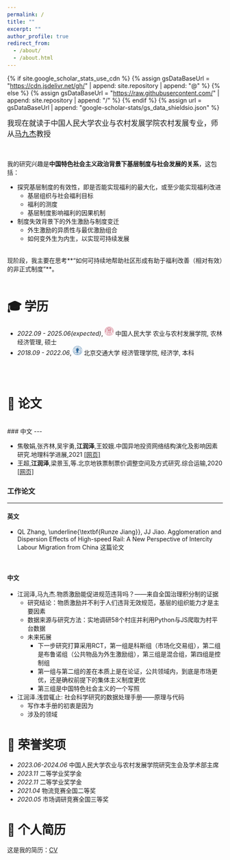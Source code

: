 ```yaml
---
permalink: /
title: ""
excerpt: ""
author_profile: true
redirect_from: 
  - /about/
  - /about.html
---
```


{% if site.google_scholar_stats_use_cdn %}
{% assign gsDataBaseUrl = "https://cdn.jsdelivr.net/gh/" | append: site.repository | append: "@" %}
{% else %}
{% assign gsDataBaseUrl = "https://raw.githubusercontent.com/" | append: site.repository | append: "/" %}
{% endif %}
{% assign url = gsDataBaseUrl | append: "google-scholar-stats/gs_data_shieldsio.json" %}

<span class='anchor' id='about-me'></span>

<span style="font-size:17px;">我现在就读于中国人民大学农业与农村发展学院农村发展专业，师从[马九杰](http://www.sard.ruc.edu.cn/szll/zzjs/qzjs/299c34878e4d4d5d8b5878fdd743df0d.htm)教授</span>   
<br>
<br>
 <!-- 我已经发表 20+ 篇学术论文<a href='https://scholar.google.com/citations?user=WMkMTb4AAAAJ'><img src="https://img.shields.io/endpoint?url={{ url | url_encode }}&logo=Google%20Scholar&labelColor=f6f6f6&color=9cf&style=flat&label=引用"></a>。 -->

我的研究兴趣是**中国特色社会主义政治背景下基层制度与社会发展的关系**，这包括：
- 探究基层制度的有效性，即是否能实现福利的最大化，或至少能实现福利改进
  - 基层组织与社会福利目标
  - 福利的测度
  - 基层制度影响福利的因果机制
- 制度失效背景下的外生激励与制度变迁
  - 外生激励的异质性与最优激励组合
  - 如何变外生为内生，以实现可持续发展

<br>
现阶段，我主要在思考**“如何可持续地帮助社区形成有助于福利改善（相对有效）的非正式制度”**。
<br>
<br>
<span class='anchor' id='-xl'></span>

# 🎓 学历
- *2022.09 - 2025.06(expected)*, <a href="https://www.ruc.edu.cn/"><img class="svg" src="/images/Renmin_University_of_China_logo.svg" width="21pt"></a> 中国人民大学 农业与农村发展学院, 农林经济管理, 硕士 
- *2018.09 - 2022.06*, <a href="https://www.bjtu.edu.cn/"><img class="svg" src="/images/BJTU_emblem.svg" width="21pt"></a> 北京交通大学 经济管理学院, 经济学, 本科
<br>
<br>
<span class='anchor' id='-lwzl'></span>

# 📝 论文
<br>
### 中文
---

- 	焦敬娟,张齐林,吴宇勇,**江润泽**,王姣娥.中国异地投资网络结构演化及影响因素研究.地理科学进展,2021 [[网页]](https://kns.cnki.net/kcms2/article/abstract?v=f1ZyUc11mdpYllT2xqHJRoxXcKTqVmXr4DtD6ltlH0CYLHwYvyjgm5ybiN0I3myBH_17MYu1KmSN1ftxJqErAFzasLI2IVRl5E5TScazfT91ACYsGHIvu6mYIRAMLyZ1H1MBs-DnPZzWetM5qrWazQ==&uniplatform=NZKPT&language=CHS)
- 	王超,**江润泽**,梁景玉,等.北京地铁票制票价调整空间及方式研究.综合运输,2020 [[网页]](https://kns.cnki.net/kcms2/article/abstract?v=f1ZyUc11mdrdk-T8GIsXuASAVU4iqRt6ZFgldxcDvkNnq-P4MpAAvTu-ilkeUUBW9tyJwd7-F03_h2QJeyfI7w57IX-5-dedSRwFEZknT9S4DpWXoLVtM6JNqpCfcCpEg3hhInWU56GEOwAOXae-1A==&uniplatform=NZKPT&language=CHS)

### 工作论文
---

#### 英文

- QL Zhang, \underline{\textbf{Runze Jiang}}, JJ Jiao. Agglomeration and Dispersion Effects of High-speed Rail: A New Perspective of Intercity Labour Migration from China
  这篇论文
<br>

#### 中文

- 江润泽,马九杰.物质激励能促进规范违背吗？——来自全国治理积分制的证据
  - 研究结论：物质激励并不利于人们违背无效规范，基层的组织能力才是主要因素
  - 数据来源与研究方法：实地调研58个村庄并利用Python与JS爬取为村平台数据
  - 未来拓展
    - 下一步研究打算采用RCT，第一组是科斯组（市场化交易组），第二组是布鲁诺组（公共物品为外生激励组），第三组是混合组，第四组是控制组
    - 第一组与第二组的差在本质上是在论证，公共领域内，到底是市场更优，还是确权前提下的集体主义制度更优
    - 第三组是中国特色社会主义的一个写照
- 江润泽.浅尝辄止: 社会科学研究的数据处理手册——原理与代码
  - 写作本手册的初衷是因为
  - 涉及的领域

<span class='anchor' id='-ryjx'></span>

# 🏅 荣誉奖项
- *2023.06-2024.06* 中国人民大学农业与农村发展学院研究生会及学术部主席
- *2023.11*  二等学业奖学金
- *2022.11*  二等学业奖学金
- *2021.04*  物流竞赛全国二等奖
- *2020.05*  市场调研竞赛全国三等奖

<span class='anchor' id='-ryjx'></span>

# 📄 个人简历

这是我的简历：[CV](/runze_jiang_cv.pdf)



